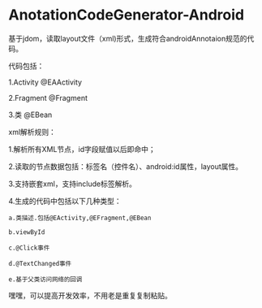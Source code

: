 # AnotationCodeGenerator-Android
基于jdom，读取layout文件（xml)形式，生成符合androidAnnotaion规范的代码。

代码包括：

  1.Activity
   @EAActivity
 
  2.Fragment
    @Fragment

  3.类
    @EBean
 
xml解析规则：

  1.解析所有XML节点，id字段赋值以后即命中；

  2.读取的节点数据包括：标签名（控件名）、android:id属性，layout属性。

  3.支持嵌套xml，支持include标签解析。

  4.生成的代码中包括以下几种类型：

    a.类描述.包括@EActivity,@EFragment,@EBean
  
    b.viewById
  
    c.@Click事件
  
    d.@TextChanged事件
 
    e.基于父类访问网络的回调

嘿嘿，可以提高开发效率，不用老是重复复制粘贴。
